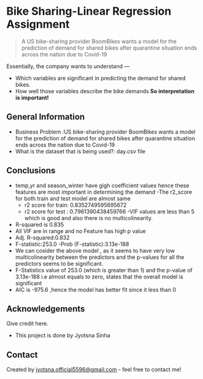 # Bike Sharing-Linear Regression Assignment
> A US bike-sharing provider BoomBikes wants a model for the prediction of demand for shared bikes after quarantine situation ends across the nation due to Covid-19

Essentially, the company wants to understand —
- Which variables are significant in predicting the demand for shared bikes.
- How well those variables describe the bike demands
**So interpretation is important!**

## General Information
- Business Problem :US bike-sharing provider BoomBikes wants a model for the prediction of demand for shared bikes after 
  quarantine situation ends across the nation due to Covid-19
- What is the dataset that is being used?: day.csv file


## Conclusions
- temp,yr and season_winter have gigh coefficient values hence these features are most important in 
  determining the demand
-The r2_score for both train and test model are almost same
  - r2 score for train: 0.8352749595695672
  - r2 score for test : 0.7961390438459766
-VIF values are less than 5 which is good and also there is no multicolinearity.
- R-squared is 0.835
- All VIF are in range and no Feature has high p value
- Adj. R-squared:0.832
- F-statistic:253.0 -Prob (F-statistic):3.13e-188
- We can cosider the above model , as it seems to have very low multicolinearity between the predictors
  and the p-values for all the predictors seems to be significant.
- F-Statistics value of 253.0 (which is greater than 1) and the p-value of 3.13e-188 i.e 
  almost equals to zero, states that the overall model is significant
- AIC is -975.6 ,hence the model has better fit since it less than 0




## Acknowledgements
Give credit here.
- This project is done by Jyotsna Sinha



## Contact
Created by jyotsna.official5596@gmail.com - feel free to contact me!


